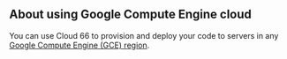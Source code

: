 


## About using Google Compute Engine cloud

You can use Cloud 66 to provision and deploy your code to servers in any [Google Compute Engine (GCE) region](http://developers.cloud66.com/#cloud-vendor-instance-regions).

